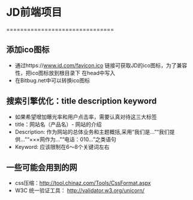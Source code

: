 # JD前端项目
===============================
## 添加ico图标 ##
* 通过https://www.jd.com/favicon.ico 链接可获取JD的ico图标，为了兼容性，把ico图标放到根目录下
  在head中写入
      <link rel="shortcut icon" href="favicon.ico">
* 在Bitbug.net中可以转换ico图标

## 搜索引擎优化：title description keyword ##
* 如果希望增加曝光率和用户点击率，需要认真对待这三大标签
* title：网站名（产品名）- 网站的介绍
* Description: 作为网站的总体业务和主题概括,采用“我们是…”“我们提供…”“×××网作为…”“电话：010…”之类语句
* Keyword: 应该限制在6～8个关键词左右

## 一些可能会用到的网
* css压缩：http://tool.chinaz.com/Tools/CssFormat.aspx
* W3C 统一验证工具： http://validator.w3.org/unicorn/
